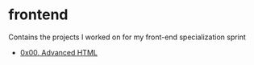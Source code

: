 # frontend

Contains the projects I worked on for my front-end specialization sprint

- [0x00. Advanced HTML](./0x00-html_advanced/)

